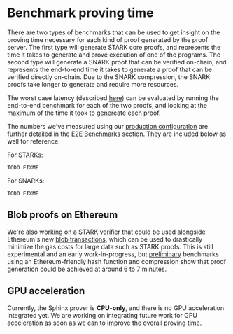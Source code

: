 # Benchmark proving time

There are two types of benchmarks that can be used to get insight on the proving time necessary for each kind of proof
generated by the proof server. The first type will generate STARK core proofs, and represents the time it takes to
generate and prove execution of one of the programs. The second type will generate a SNARK proof that can be verified
on-chain, and represents the end-to-end time it takes to generate a proof that can be verified directly on-chain.
Due to the SNARK compression, the SNARK proofs take longer to generate and require more resources.

The worst case latency (described [here](../design/edge_cases.md)) can be evaluated by running the end-to-end benchmark
for each of the two proofs, and looking at the maximum of the time it took to genereate each proof.

The numbers we've measured using our [production configuration](../run/overview.md) are further detailed in the 
[E2E Benchmarks](./e2e.md) section. They are included below as well for reference:

For STARKs:
```
TODO FIXME
```

For SNARKs:
```
TODO FIXME
```

## Blob proofs on Ethereum

We're also working on a STARK verifier that could be used alongside Ethereum's new
[blob transactions](https://eips.ethereum.org/EIPS/eip-4844), which can be used to drastically minimize the gas costs
for large data such as STARK proofs. This is still experimental and an early work-in-progress, but
[preliminary](https://github.com/lurk-lab/sphinx/pull/51) benchmarks using an Ethereum-friendly hash function and
compression show that proof generation could be achieved at around 6 to 7 minutes.

## GPU acceleration

Currently, the Sphinx prover is **CPU-only**, and there is no GPU acceleration integrated yet. We are working on
integrating future work for GPU acceleration as soon as we can to improve the overall proving time.
